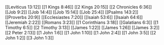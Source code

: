 [[Leviticus 13:12]]
[[1 Kings 8:46]]
[[2 Kings 20:15]]
[[2 Chronicles 6:36]]
[[Job 9:2]]
[[Job 14:4]]
[[Job 15:14]]
[[Job 25:4]]
[[Psalms 143:2]]
[[Proverbs 20:9]]
[[Ecclesiastes 7:20]]
[[Isaiah 53:6]]
[[Isaiah 64:6]]
[[Jeremiah 2:22]]
[[Romans 3:23]]
[[1 Corinthians 3:18]]
[[Galatians 6:3]]
[[1 Timothy 6:5]]
[[2 Timothy 3:13]]
[[James 1:22]]
[[James 1:26]]
[[James 3:2]]
[[2 Peter 2:13]]
[[1 John 1:6]]
[[1 John 1:10]]
[[1 John 2:4]]
[[1 John 3:5]]
[[2 John 1:2]]
[[3 John 1:3]]
